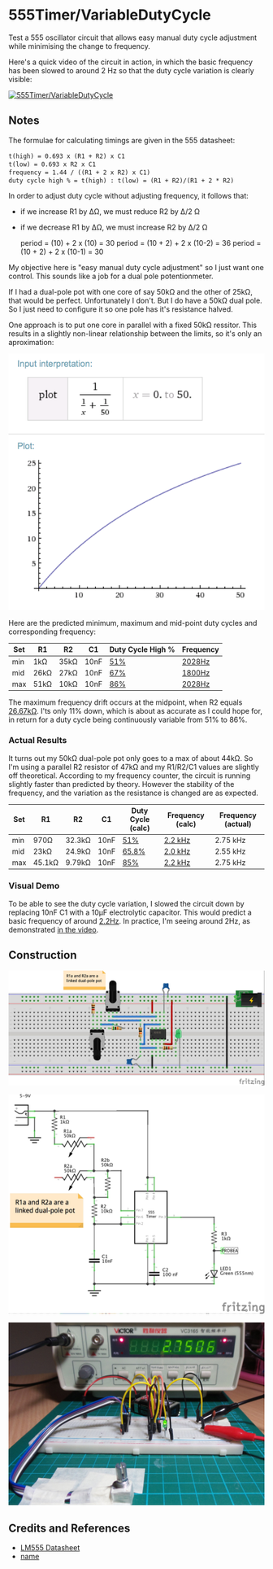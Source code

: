 # 555Timer/VariableDutyCycle

Test a 555 oscillator circuit that allows easy manual duty cycle adjustment while minimising the change to frequency.

Here's a quick video of the circuit in action, in which the basic frequency has been slowed to around 2 Hz
so that the duty cycle variation is clearly visible:

[![555Timer/VariableDutyCycle](http://img.youtube.com/vi/UJAR0J1mjsE/0.jpg)](http://www.youtube.com/watch?v=UJAR0J1mjsE)

## Notes

The formulae for calculating timings are given in the 555 datasheet:

    t(high) = 0.693 x (R1 + R2) x C1
    t(low) = 0.693 x R2 x C1
    frequency = 1.44 / ((R1 + 2 x R2) x C1)
    duty cycle high % = t(high) : t(low) = (R1 + R2)/(R1 + 2 * R2)

In order to adjust duty cycle without adjusting frequency, it follows that:
* if we increase R1 by ∆Ω, we must reduce R2 by ∆/2 Ω
* if we decrease R1 by ∆Ω, we must increase R2 by ∆/2 Ω

    period = (10)     + 2 x (10)   = 30
    period = (10 + 2) + 2 x (10-2) = 36
    period = (10 + 2) + 2 x (10-1) = 30

My objective here is "easy manual duty cycle adjustment" so I just want one control.
This sounds like a job for a dual pole potentionmeter.

If I had a dual-pole pot with one core of say 50kΩ and the other of 25kΩ, that would be perfect.
Unfortunately I don't. But I do have a 50kΩ dual pole. So I just need to configure it so one pole has
it's resistance halved.

One approach is to put one core in parallel with a fixed 50kΩ ressitor.
This results in a slightly non-linear relationship between the limits, so it's only an aproximation:

[![R2 variation](./assets/parallel_plot.png?raw=true)](http://www.wolframalpha.com/input/?i=1%2F%281%2Fx+%2B+1%2F50%29%2C+x+%3E%3D0.0%2C+x%3C50.0)

Here are the predicted minimum, maximum and mid-point duty cycles and corresponding frequency:

| Set | R1   | R2   | C1   | Duty Cycle High % | Frequency |
|-----|------|------|------|-------------------|-----------|
| min | 1kΩ  | 35kΩ | 10nF | [51%](http://www.wolframalpha.com/input/?i=%281k%CE%A9+%2B+35k%CE%A9%29%2F%281k%CE%A9+%2B+2+*+35k%CE%A9%29)   | [2028Hz](http://www.wolframalpha.com/input/?i=1.44+%2F+%28%281k%CE%A9+%2B+2+*+35k%CE%A9%29+*+10nF%29)  |
| mid | 26kΩ | 27kΩ | 10nF | [67%](http://www.wolframalpha.com/input/?i=%2826k%CE%A9+%2B+25k%CE%A9%29%2F%2826k%CE%A9+%2B+2+*+25k%CE%A9%29) | [1800Hz](http://www.wolframalpha.com/input/?i=1.44+%2F+%28%2826k%CE%A9+%2B+2+*+27k%CE%A9%29+*+10nF%29) |
| max | 51kΩ | 10kΩ | 10nF | [86%](http://www.wolframalpha.com/input/?i=%2851k%CE%A9+%2B+10k%CE%A9%29%2F%2851k%CE%A9+%2B+2+*+10k%CE%A9%29) | [2028Hz](http://www.wolframalpha.com/input/?i=1.44+%2F+%28%2851k%CE%A9+%2B+2+*+10k%CE%A9%29+*+10nF%29) |

The maximum frequency drift occurs at the midpoint, when R2 equals [26.67kΩ](http://www.wolframalpha.com/input/?i=10k%CE%A9+%2B+1%2F%281%2F50k%CE%A9+%2B+1%2F25k%CE%A9%29).
I'ts only 11% down, which is about as accurate as I could hope for, in return for a duty cycle being continuously variable from 51% to 86%.


### Actual Results

It turns out my 50kΩ dual-pole pot only goes to a max of about 44kΩ. So I'm using a parallel R2 resistor of 47kΩ and my R1/R2/C1 values are slightly off theoretical.
According to my frequency counter, the circuit is running slightly faster than predicted by theory.
However the stability of the frequency, and the variation as the resistance is changed are as expected.

| Set | R1    | R2     | C1   | Duty Cycle (calc) | Frequency (calc) | Frequency (actual) |
|-----|-------|--------|------|-------------------|------------------|--------------------|
| min | 970Ω  | 32.3kΩ | 10nF | [51%](http://www.wolframalpha.com/input/?i=%28970%CE%A9+%2B+32.3k%CE%A9%29%2F%28970%CE%A9+%2B+2+*+32.3k%CE%A9%29)     | [2.2 kHz](http://www.wolframalpha.com/input/?i=1.44+%2F+%28%28970%CE%A9+%2B+2+*+32.3k%CE%A9%29+*+10nF%29)   |  2.75 kHz |
| mid | 23kΩ  | 24.9kΩ | 10nF | [65.8%](http://www.wolframalpha.com/input/?i=%2823k%CE%A9+%2B+24.9k%CE%A9%29%2F%2823k%CE%A9+%2B+2+*+24.9k%CE%A9%29)   | [2.0 kHz](http://www.wolframalpha.com/input/?i=1.44+%2F+%28%2823k%CE%A9+%2B+2+*+24.9k%CE%A9%29+*+10nF%29)   |  2.55 kHz |
| max | 45.1kΩ| 9.79kΩ | 10nF | [85%](http://www.wolframalpha.com/input/?i=%2845.1k%CE%A9+%2B+9.79k%CE%A9%29%2F%2845.1k%CE%A9+%2B+2+*+9.79k%CE%A9%29) | [2.2 kHz](http://www.wolframalpha.com/input/?i=1.44+%2F+%28%2845.1k%CE%A9+%2B+2+*+9.79k%CE%A9%29+*+10nF%29) |  2.75 kHz |

### Visual Demo

To be able to see the duty cycle variation, I slowed the circuit down by replacing 10nF C1 with a 10µF electrolytic capacitor.
This would predict a basic frequency of around [2.2Hz](http://www.wolframalpha.com/input/?i=1.44+%2F+%28%2845.1k%CE%A9+%2B+2+*+9.79k%CE%A9%29+*+10%C2%B5F%29).
In practice, I'm seeing around 2Hz, as demonstrated [in the video](https://youtu.be/UJAR0J1mjsE).


## Construction

![Breadboard](./assets/VariableDutyCycle_bb.jpg?raw=true)

![The Schematic](./assets/VariableDutyCycle_schematic.jpg?raw=true)

![The Build](./assets/VariableDutyCycle_build.jpg?raw=true)

## Credits and References
* [LM555 Datasheet](http://www.futurlec.com/Linear/LM555CN.shtml)
* [name](url)

